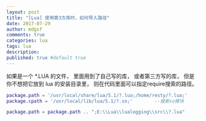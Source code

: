```yaml
---
layout: post
title: "[Lua] 使用第3方库时，如何导入路径"
date: 2017-07-29
author: mdgsf
comments: true
categories: lua
tags: lua
description:
published: true #default true
---
```




如果是一个 *.LUA 的文件， 里面用到了自己写的库， 或者第三方写的库， 但是你不想把它放到 lua 的安装目录里， 则在代码里面可以指定require搜索的路径。


```lua
package.path = '/usr/local/share/lua/5.1/?.lua;/home/resty/?.lua;'    --搜索lua模块
package.cpath = '/usr/local/lib/lua/5.1/?.so;'        --搜索so模块

package.path = package.path .. ";E:\\Lua\\lualogging\\src\\?.lua"
```

